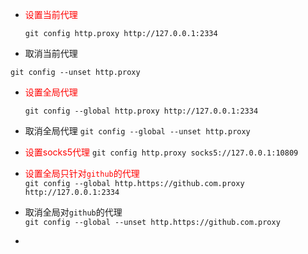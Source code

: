- <span style='color:red'>设置当前代理</span>

  `git config http.proxy http://127.0.0.1:2334`

-  取消当前代理

  `git config --unset http.proxy`

- <span style='color:red'>设置全局代理</span>

  `git config --global http.proxy http://127.0.0.1:2334`

- 取消全局代理
  `git config --global --unset http.proxy`

- <span style='color:red'>设置socks5代理</span>
  `git config http.proxy socks5://127.0.0.1:10809`
  
- <span style='color:red'>设置全局只针对`github`的代理</span>  
  `git config --global http.https://github.com.proxy http://127.0.0.1:2334`

- 取消全局对`github`的代理  
  `git config --global --unset http.https://github.com.proxy`
  
- 

